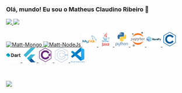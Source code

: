 ### Olá, mundo! Eu sou o Matheus Claudino Ribeiro 🗼




<div>
  <a href = "https://github.com/Macribeiro">
  <img height="180em" src="https://github-readme-stats.vercel.app/api?username=Macribeiro&show_icons=false&theme=tokyonight"/>
  <img height="180em" src="https://github-readme-stats.vercel.app/api/top-langs/?username=Macribeiro&layout=compact&theme=tokyonight"/>
</div>
<div style="display: inline_block"><br>
  <img allign="center" alt="Matt-Mongo" heihgt="30" width="40" src="https://cdn.jsdelivr.net/gh/devicons/devicon/icons/mongodb/mongodb-original-wordmark.svg"/>
  <img allign="center" alt="Matt-NodeJs" heihgt="30" width="40" src="https://cdn.jsdelivr.net/gh/devicons/devicon/icons/nodejs/nodejs-original.svg"/>
  <img allign="center" alt="Matt-MySql" heihgt="30" width="40" src="https://raw.githubusercontent.com/devicons/devicon/master/icons/mysql/mysql-original-wordmark.svg"/>
  <img allign="center" alt="Matt-Java" heihgt="30" width="40" src="https://raw.githubusercontent.com/devicons/devicon/master/icons/java/java-original-wordmark.svg"/>
  <img allign="center" alt="Matt-Py" heihgt="30" width="40" src="https://raw.githubusercontent.com/devicons/devicon/master/icons/python/python-original-wordmark.svg"/>
  <img allign="center" alt="Matt-Jupiter" heihgt="30" width="40" src="https://raw.githubusercontent.com/devicons/devicon/master/icons/jupyter/jupyter-original-wordmark.svg"/>
  <img allign="center" alt="Matt-Numpy" heihgt="30" width="40" src="https://raw.githubusercontent.com/devicons/devicon/master/icons/numpy/numpy-original-wordmark.svg"/>
  <img allign="center" alt="Matt-C" heihgt="30" width="40" src="https://raw.githubusercontent.com/devicons/devicon/master/icons/c/c-line.svg"/>
  <img allign="center" alt="Matt-Dart" heihgt="30" width="40" src="https://raw.githubusercontent.com/devicons/devicon/master/icons/dart/dart-original-wordmark.svg"/>
  <img allign="center" alt="Matt-Flutter" heihgt="30" width="40" src="https://raw.githubusercontent.com/devicons/devicon/master/icons/flutter/flutter-original.svg"/>
  <img allign="center" alt="Matt-VsCode" heihgt="30" width="40" src="https://raw.githubusercontent.com/devicons/devicon/master/icons/csharp/csharp-line.svg"/>
  <img allign="center" alt="Matt-VsCode" heihgt="30" width="40" src="https://raw.githubusercontent.com/devicons/devicon/master/icons/cplusplus/cplusplus-line.svg"/>
  <img allign="center" alt="Matt-VsCode" heihgt="30" width="40" src="https://raw.githubusercontent.com/devicons/devicon/master/icons/vscode/vscode-original-wordmark.svg"/>
</div><br><br>

![](https://thumbs.gfycat.com/CloseHarshArawana-size_restricted.gif)

